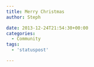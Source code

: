 ```yaml
---
title: Merry Christmas
author: Steph

date: 2013-12-24T21:54:30+00:00
categories:
  - Community
tags:
  - 'statuspost'

---
```

